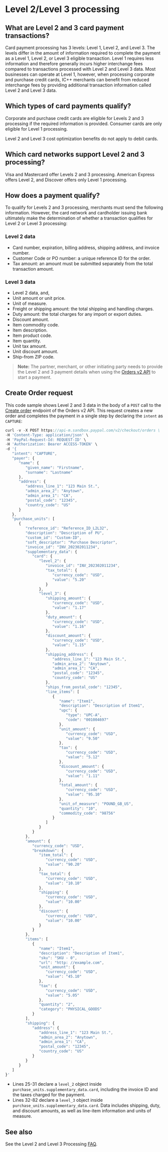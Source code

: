 # Level 2/Level 3 processing

## What are Level 2 and 3 card payment transactions?

Card payment processing has 3 levels: Level 1, Level 2, and Level 3. The levels differ in the amount of information required to complete the payment as a Level 1, Level 2, or Level 3 eligible transaction. Level 1 requires less information and therefore generally incurs higher interchange fees compared to transactions processed with Level 2 and Level 3 data. Most businesses can operate at Level 1, however, when processing corporate and purchase credit cards, IC++ merchants can benefit from reduced interchange fees by providing additional transaction information called Level 2 and Level 3 data.

## Which types of card payments qualify?

Corporate and purchase credit cards are eligible for Levels 2 and 3 processing if the required information is provided. Consumer cards are only eligible for Level 1 processing.

Level 2 and Level 3 cost optimization benefits do not apply to debit cards.

## Which card networks support Level 2 and 3 processing?

Visa and Mastercard offer Levels 2 and 3 processing. American Express offers Level 2, and Discover offers only Level 1 processing.

## How does a payment qualify?

To qualify for Levels 2 and 3 processing, merchants must send the following information. However, the card network and cardholder issuing bank ultimately make the determination of whether a transaction qualifies for Level 2 or Level 3 processing:

### Level 2 data

* Card number, expiration, billing address, shipping address, and invoice number.
* Customer Code or PO number: a unique reference ID for the order.
* Tax amount: an amount must be submitted separately from the total transaction amount.

### Level 3 data

* Level 2 data, and,
* Unit amount or unit price.
* Unit of measure.
* Freight or shipping amount: the total shipping and handling charges.
* Duty amount: the total charges for any import or export duties.
* Discount amount.
* Item commodity code.
* Item description.
* Item product code.
* Item quantity.
* Unit tax amount.
* Unit discount amount.
* Ship-from ZIP code.

> **Note:** The partner, merchant, or other initiating party needs to provide the Level 2 and 3 payment details when using the [Orders v2 API](/docs/api/orders/v2/) to start a payment.

## Create Order request

This code sample shows Level 2 and 3 data in the body of a `POST` call to the [Create order](/docs/api/orders/v2/#orders_create) endpoint of the Orders v2 API. This request creates a new order and completes the payment in a single step by declaring the `intent` as `CAPTURE`:

```javascript
curl -v -X POST https://api-m.sandbox.paypal.com/v2/checkout/orders \
-H 'Content-Type: application/json' \
-H 'PayPal-Request-Id: REQUEST-ID' \
-H 'Authorization: Bearer ACCESS-TOKEN' \
-d '{
   "intent": "CAPTURE",
   "payer": {
      "name": {
         "given_name": "Firstname",
         "surname": "Lastname"
      },
      "address": {
         "address_line_1": "123 Main St.",
         "admin_area_2": "Anytown",
         "admin_area_1": "CA",
         "postal_code": "12345",
         "country_code": "US"
      }
   },
   "purchase_units": [
      {
         "reference_id": "Reference_ID_L2L32",
         "description": "Description of PU",
         "custom_id": "Custom-ID",
         "soft_descriptor": "Purchase Descriptor",
         "invoice_id": "INV_202302011234",
         "supplementary_data": {
            "card": {
               "level_2": {
                  "invoice_id": "INV_202302011234",
                  "tax_total": {
                     "currency_code": "USD",
                     "value": "5.20"
                  }
               },
               "level_3": {
                  "shipping_amount": {
                     "currency_code": "USD",
                     "value": "1.17"
                  },
                  "duty_amount": {
                     "currency_code": "USD",
                     "value": "1.16"
                  },
                  "discount_amount": {
                     "currency_code": "USD",
                     "value": "1.15"
                  },
                  "shipping_address": {
                     "address_line_1": "123 Main St.",
                     "admin_area_2": "Anytown",
                     "admin_area_1": "CA",
                     "postal_code": "12345",
                     "country_code": "US"
                  },
                  "ships_from_postal_code": "12345",
                  "line_items": [
                     {
                        "name": "Item1",
                        "description": "Description of Item1",
                        "upc": {
                           "type": "UPC-A",
                           "code": "001004697"
                        },
                        "unit_amount": {
                           "currency_code": "USD",
                           "value": "9.50"
                        },
                        "tax": {
                           "currency_code": "USD",
                           "value": "5.12"
                        },
                        "discount_amount": {
                           "currency_code": "USD",
                           "value": "1.11"
                        },
                        "total_amount": {
                           "currency_code": "USD",
                           "value": "95.10"
                        },
                        "unit_of_measure": "POUND_GB_US",
                        "quantity": "10",
                        "commodity_code": "98756"
                     }
                  ]
               }
            }
         },
         "amount": {
            "currency_code": "USD",
            "breakdown": {
               "item_total": {
                  "currency_code": "USD",
                  "value": "90.20"
               },
               "tax_total": {
                  "currency_code": "USD",
                  "value": "10.10"
               },
               "shipping": {
                  "currency_code": "USD",
                  "value": "10.00"
               },
               "discount": {
                  "currency_code": "USD",
                  "value": "10.00"
               }
            }
         },
         "items": [
            {
               "name": "Item1",
               "description": "Description of Item1",
               "sku": "SKU - 0",
               "url": "http: //example.com",
               "unit_amount": {
                  "currency_code": "USD",
                  "value": "45.10"
               },
               "tax": {
                  "currency_code": "USD",
                  "value": "5.05"
               },
               "quantity": "2",
               "category": "PHYSICAL_GOODS"
            }
         ],
         "shipping": {
            "address": {
               "address_line_1": "123 Main St.",
               "admin_area_2": "Anytown",
               "admin_area_1": "CA",
               "postal_code": "12345",
               "country_code": "US"
            }
         }
      }
   ]
}'
```

* Lines 25-31 declare a `level_2` object inside `purchase_units.supplementary_data.card`, including the invoice ID and the taxes charged for the payment.
* Lines 32-82 declare a `level_3` object inside `purchase_units.supplementary_data.card`. Data includes shipping, duty, and discount amounts, as well as line-item information and units of measure.

## See also

See the Level 2 and Level 3 Processing [FAQ](https://www.paypal.com/us/cshelp/article/ts2278).
